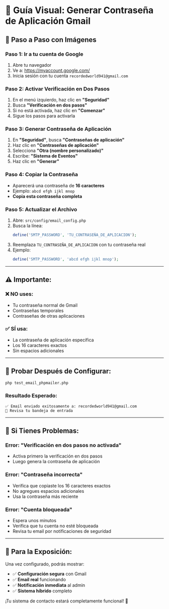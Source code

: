 # 🔐 Guía Visual: Generar Contraseña de Aplicación Gmail

## 🎯 **Paso a Paso con Imágenes**

### **Paso 1: Ir a tu cuenta de Google**
1. Abre tu navegador
2. Ve a: https://myaccount.google.com/
3. Inicia sesión con tu cuenta `recordedworld941@gmail.com`

### **Paso 2: Activar Verificación en Dos Pasos**
1. En el menú izquierdo, haz clic en **"Seguridad"**
2. Busca **"Verificación en dos pasos"**
3. Si no está activada, haz clic en **"Comenzar"**
4. Sigue los pasos para activarla

### **Paso 3: Generar Contraseña de Aplicación**
1. En **"Seguridad"**, busca **"Contraseñas de aplicación"**
2. Haz clic en **"Contraseñas de aplicación"**
3. Selecciona **"Otra (nombre personalizado)"**
4. Escribe: **"Sistema de Eventos"**
5. Haz clic en **"Generar"**

### **Paso 4: Copiar la Contraseña**
- Aparecerá una contraseña de **16 caracteres**
- Ejemplo: `abcd efgh ijkl mnop`
- **Copia esta contraseña completa**

### **Paso 5: Actualizar el Archivo**
1. Abre: `src/config/email_config.php`
2. Busca la línea:
   ```php
   define('SMTP_PASSWORD', 'TU_CONTRASEÑA_DE_APLICACION');
   ```
3. Reemplaza `TU_CONTRASEÑA_DE_APLICACION` con tu contraseña real
4. Ejemplo:
   ```php
   define('SMTP_PASSWORD', 'abcd efgh ijkl mnop');
   ```

---

## ⚠️ **Importante:**

### **❌ NO uses:**
- Tu contraseña normal de Gmail
- Contraseñas temporales
- Contraseñas de otras aplicaciones

### **✅ SÍ usa:**
- La contraseña de aplicación específica
- Los 16 caracteres exactos
- Sin espacios adicionales

---

## 🧪 **Probar Después de Configurar:**

```bash
php test_email_phpmailer.php
```

### **Resultado Esperado:**
```
✅ Email enviado exitosamente a: recordedworld941@gmail.com
📧 Revisa tu bandeja de entrada
```

---

## 🔧 **Si Tienes Problemas:**

### **Error: "Verificación en dos pasos no activada"**
- Activa primero la verificación en dos pasos
- Luego genera la contraseña de aplicación

### **Error: "Contraseña incorrecta"**
- Verifica que copiaste los 16 caracteres exactos
- No agregues espacios adicionales
- Usa la contraseña más reciente

### **Error: "Cuenta bloqueada"**
- Espera unos minutos
- Verifica que tu cuenta no esté bloqueada
- Revisa tu email por notificaciones de seguridad

---

## 🎯 **Para la Exposición:**

Una vez configurado, podrás mostrar:
- ✅ **Configuración segura** con Gmail
- ✅ **Email real** funcionando
- ✅ **Notificación inmediata** al admin
- ✅ **Sistema híbrido** completo

¡Tu sistema de contacto estará completamente funcional! 🚀 